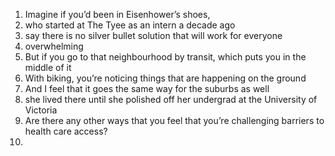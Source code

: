 1. Imagine if you’d been in Eisenhower’s shoes, 
2. who started at The Tyee as an intern a decade ago
3. say there is no silver bullet solution that will work for everyone
4. overwhelming
5. But if you go to that neighbourhood by transit, which puts you in the middle of it
6. With biking, you’re noticing things that are happening on the ground
7. And I feel that it goes the same way for the suburbs as well
8. she lived there until she polished off her undergrad at the University of Victoria
9. Are there any other ways that you feel that you’re challenging barriers to health care access?
10.  